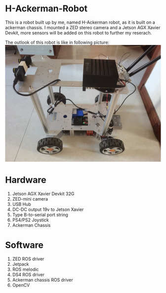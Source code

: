 # H-Ackerman-Robot
This is a robot built up by me, named H-Ackerman robot, as it is built on a ackerman chassis. I mounted a ZED stereo camera and a Jetson AGX Xavier Devkit, more sensors will be added on this robot to further my reserach.

The outlook of this robot is like in following picture:
![H-Ackerman robot](assets/apperance.png)

# Hardware
1. Jetson AGX Xavier Devkit 32G
2. ZED-mini camera
3. USB Hub
4. DC-DC output 19v to Jetson Xavier
5. Type B-to-serial port string
6. PS4/PS2 Joystick
7. Ackerman Chassis

# Software
1. ZED ROS driver
2. Jetpack
3. ROS melodic
4. DS4 ROS driver
5. Ackerman chassis ROS driver
6. OpenCV


